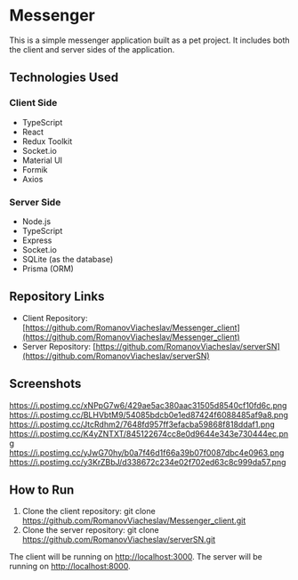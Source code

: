 # Messenger

This is a simple messenger application built as a pet project. It includes both the client and server sides of the application.

## Technologies Used

### Client Side
- TypeScript
- React
- Redux Toolkit
- Socket.io
- Material UI
- Formik
- Axios

### Server Side
- Node.js
- TypeScript
- Express
- Socket.io
- SQLite (as the database)
- Prisma (ORM)

## Repository Links

- Client Repository: [https://github.com/RomanovViacheslav/Messenger_client](https://github.com/RomanovViacheslav/Messenger_client)
- Server Repository: [https://github.com/RomanovViacheslav/serverSN](https://github.com/RomanovViacheslav/serverSN)

## Screenshots

https://i.postimg.cc/xNPpG7w6/429ae5ac380aac31505d8540cf10fd6c.png
https://i.postimg.cc/BLHVbtM9/54085bdcb0e1ed87424f6088485af9a8.png
https://i.postimg.cc/JtcRdhm2/7648fd957ff3efacba59868f818ddaf1.png
https://i.postimg.cc/K4yZNTXT/845122674cc8e0d9644e343e730444ec.png
https://i.postimg.cc/yJwG70hy/b0a7f46d1f66a39b07f0087dbc4e0963.png
https://i.postimg.cc/y3KrZBbJ/d338672c234e02f702ed63c8c999da57.png

## How to Run

1. Clone the client repository: git clone https://github.com/RomanovViacheslav/Messenger_client.git
2. Clone the server repository: git clone https://github.com/RomanovViacheslav/serverSN.git

The client will be running on [http://localhost:3000](http://localhost:3000).
The server will be running on [http://localhost:8000](http://localhost:8000).

